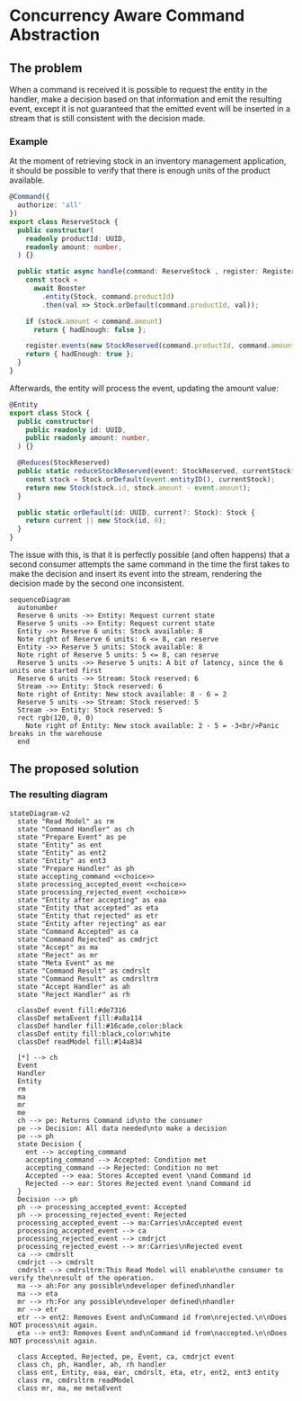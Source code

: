 # Concurrency Aware Command Abstraction
## The problem
When a command is received it is possible to request the entity in the handler, make a decision based on that information and emit the resulting event, except it is not guaranteed that the emitted event will be inserted in a stream that is still consistent with the decision made.

### Example
At the moment of retrieving stock in an inventory management application, it should be possible to verify that there is enough units of the product available.

```ts
@Command({
  authorize: 'all'
})
export class ReserveStock {
  public constructor(
    readonly productId: UUID,
    readonly amount: number,
  ) {}

  public static async handle(command: ReserveStock , register: Register): Promise<{ hadEnough: boolean }> {
    const stock = 
      await Booster
        .entity(Stock, command.productId)
        .then(val => Stock.orDefault(command.productId, val));

    if (stock.amount < command.amount)
      return { hadEnough: false };

    register.events(new StockReserved(command.productId, command.amount))
    return { hadEnough: true };
  }
}
```

Afterwards, the entity will process the event, updating the amount value:

```ts
@Entity
export class Stock {
  public constructor(
    public readonly id: UUID,
    public readonly amount: number,
  ) {}

  @Reduces(StockReserved)
  public static reduceStockReserved(event: StockReserved, currentStock?: Stock): Stock {
    const stock = Stock.orDefault(event.entityID(), currentStock);
    return new Stock(stock.id, stock.amount - event.amount);
  }

  public static orDefault(id: UUID, current?: Stock): Stock {
    return current || new Stock(id, 0);
  }
}
```

The issue with this, is that it is perfectly possible (and often happens) that a second consumer attempts the same command in the time the first takes to make the decision and insert its event into the stream, rendering the decision made by the second one inconsistent.

```mermaid
sequenceDiagram
  autonumber
  Reserve 6 units ->> Entity: Request current state
  Reserve 5 units ->> Entity: Request current state
  Entity ->> Reserve 6 units: Stock available: 8
  Note right of Reserve 6 units: 6 <= 8, can reserve
  Entity ->> Reserve 5 units: Stock available: 8
  Note right of Reserve 5 units: 5 <= 8, can reserve
  Reserve 5 units ->> Reserve 5 units: A bit of latency, since the 6 units one started first
  Reserve 6 units ->> Stream: Stock reserved: 6
  Stream ->> Entity: Stock reserved: 6
  Note right of Entity: New stock available: 8 - 6 = 2
  Reserve 5 units ->> Stream: Stock reserved: 5
  Stream ->> Entity: Stock reserved: 5
  rect rgb(120, 0, 0)
    Note right of Entity: New stock available: 2 - 5 = -3<br/>Panic breaks in the warehouse
  end
```

## The proposed solution




### The resulting diagram
```mermaid
stateDiagram-v2
  state "Read Model" as rm
  state "Command Handler" as ch
  state "Prepare Event" as pe
  state "Entity" as ent
  state "Entity" as ent2
  state "Entity" as ent3
  state "Prepare Handler" as ph
  state accepting_command <<choice>>
  state processing_accepted_event <<choice>>
  state processing_rejected_event <<choice>>
  state "Entity after accepting" as eaa
  state "Entity that accepted" as eta
  state "Entity that rejected" as etr
  state "Entity after rejecting" as ear
  state "Command Accepted" as ca
  state "Command Rejected" as cmdrjct
  state "Accept" as ma
  state "Reject" as mr
  state "Meta Event" as me
  state "Command Result" as cmdrslt
  state "Command Result" as cmdrsltrm
  state "Accept Handler" as ah
  state "Reject Handler" as rh

  classDef event fill:#de7316
  classDef metaEvent fill:#a8a114
  classDef handler fill:#16cade,color:black
  classDef entity fill:black,color:white
  classDef readModel fill:#14a834

  [*] --> ch
  Event
  Handler
  Entity
  rm
  ma
  mr
  me
  ch --> pe: Returns Command id\nto the consumer
  pe --> Decision: All data needed\nto make a decision
  pe --> ph
  state Decision {
    ent --> accepting_command
    accepting_command --> Accepted: Condition met
    accepting_command --> Rejected: Condition no met
    Accepted --> eaa: Stores Accepted event \nand Command id
    Rejected --> ear: Stores Rejected event \nand Command id
  }
  Decision --> ph
  ph --> processing_accepted_event: Accepted
  ph --> processing_rejected_event: Rejected
  processing_accepted_event --> ma:Carries\nAccepted event
  processing_accepted_event --> ca
  processing_rejected_event --> cmdrjct
  processing_rejected_event --> mr:Carries\nRejected event
  ca --> cmdrslt
  cmdrjct --> cmdrslt
  cmdrslt --> cmdrsltrm:This Read Model will enable\nthe consumer to verify the\nresult of the operation.
  ma --> ah:For any possible\ndeveloper defined\nhandler
  ma --> eta
  mr --> rh:For any possible\ndeveloper defined\nhandler
  mr --> etr
  etr --> ent2: Removes Event and\nCommand id from\nrejected.\n\nDoes NOT process\nit again.
  eta --> ent3: Removes Event and\nCommand id from\naccepted.\n\nDoes NOT process\nit again.

  class Accepted, Rejected, pe, Event, ca, cmdrjct event
  class ch, ph, Handler, ah, rh handler
  class ent, Entity, eaa, ear, cmdrslt, eta, etr, ent2, ent3 entity
  class rm, cmdrsltrm readModel
  class mr, ma, me metaEvent
```
